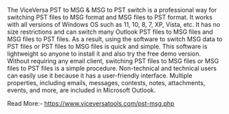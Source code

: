 The ViceVersa PST to MSG & MSG to PST switch is a professional way for switching PST files to MSG format and MSG files to PST format. It works with all versions of Windows OS such as 11, 10, 8, 7, XP, Vista, etc. It has no size restrictions and can switch many Outlook PST files to MSG files and MSG files to PST files. As a result, using the software to switch MSG data to PST files or PST files to MSG files is quick and simple. This software is lightweight so anyone to install it and also try the free demo version. Without requiring any email client, switching PST files to MSG files or MSG files to PST files is a simple procedure. Non-technical and technical users can easily use it because it has a user-friendly interface. Multiple properties, including emails, messages, contests, notes, attachments, events, and more, are included in Microsoft Outlook.

Read More:- https://www.viceversatools.com/pst-msg.php
